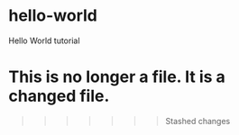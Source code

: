# hello-world
Hello World tutorial

This is no longer a file. It is a changed file.
=======
>>>>>>> Stashed changes
